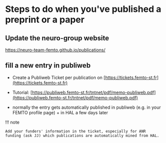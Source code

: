 # Steps to do when you've published a preprint or a paper


## Update the neuro-group website

https://neuro-team-femto.github.io/publications/


## fill a new entry in publiweb

- Create a Publiweb Ticket per publication on [https://tickets.femto-st.fr](https://tickets.femto-st.fr)

- Tutorial: [https://publiweb.femto-st.fr/tntnet/pdf/memo-publiweb.pdf](https://publiweb.femto-st.fr/tntnet/pdf/memo-publiweb.pdf) 

- normally the entry gets automatically published in publiweb (e.g. in your FEMTO profile page) + in HAL a few days later

!!! note

    Add your funders' information in the ticket, especially for ANR funding (ask JJ) which publications are automatically mined from HAL.
 
